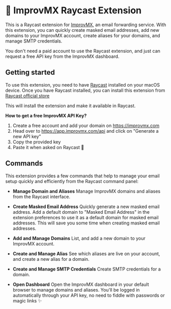 # 📧 ImprovMX Raycast Extension

This is a Raycast extension for [ImprovMX](https://improvmx.com/), an email forwarding service. With this extension, you can quickly create masked email addresses, add new domains to your ImprovMX account, create aliases for your domains, and manage SMTP credentials.

You don't need a paid account to use the Raycast extension, and just can request a free API key from the ImprovMX dashboard.

## Getting started

To use this extension, you need to have [Raycast](https://raycast.com/) installed on your macOS device. Once you have Raycast installed, you can install this extension from [Raycast official store](https://www.raycast.com/ImprovMX/improvmx)

This will install the extension and make it available in Raycast.

**How to get a free ImprovMX API Key?**

1. Create a free account and add your domain on https://improvmx.com
2. Head over to https://app.improvmx.com/api and click on "Generate a new API key"
3. Copy the provided key
4. Paste it when asked on Raycast 🎉

## Commands

This extension provides a few commands that help to manage your email setup quickly and efficiently from the Raycast command panel:

- **Manage Domain and Aliases**
Manage ImprovMX domains and aliases from the Raycast interface.

-  **Create Masked Email Address**
Quickly generate a new masked email address. Add a default domain to "Masked Email Address" in the extension preferences to use it as a default domain for masked email addresses. This will save you some time when creating masked email addresses.

- **Add and Manage Domains**
List, and add a new domain to your ImprovMX account.

- **Create and Manage Alias**
See which aliases are live on your account, and create a new alias for a domain.

- **Create and Manage SMTP Credentials**
Create SMTP credentials for a domain.

- **Open Dashboard**
Open the ImprovMX dashboard in your default browser to manage domains and aliases. You'll be logged in automatically through your API key, no need to fiddle with passwords or magic links ✨